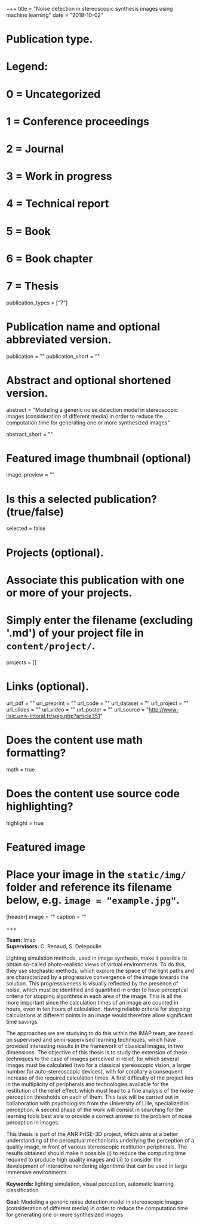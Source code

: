 +++
title = "Noise detection in stereoscopic synthesis images using machine learning"
date = "2018-10-02"


# Publication type.
# Legend:
# 0 = Uncategorized
# 1 = Conference proceedings
# 2 = Journal
# 3 = Work in progress
# 4 = Technical report
# 5 = Book
# 6 = Book chapter
# 7 = Thesis
publication_types = ["7"]

# Publication name and optional abbreviated version.
publication = ""
publication_short = ""

# Abstract and optional shortened version.
abstract = "Modeling a generic noise detection model in stereoscopic images (consideration of different media) in order to reduce the computation time for generating one or more synthesized images"

abstract_short = ""

# Featured image thumbnail (optional)
image_preview = ""

# Is this a selected publication? (true/false)
selected = false

# Projects (optional).
#   Associate this publication with one or more of your projects.
#   Simply enter the filename (excluding '.md') of your project file in `content/project/`.
projects = []

# Links (optional).
url_pdf = ""
url_preprint = ""
url_code = ""
url_dataset = ""
url_project = ""
url_slides = ""
url_video = ""
url_poster = ""
url_source = "http://www-lisic.univ-littoral.fr/spip.php?article351"

# Does the content use math formatting?
math = true

# Does the content use source code highlighting?
highlight = true

# Featured image
# Place your image in the `static/img/` folder and reference its filename below, e.g. `image = "example.jpg"`.
[header]
image = ""
caption = ""

+++

**Team:** Imap <br> **Supervisors:** C. Renaud, S. Delepoulle

Lighting simulation methods, used in image synthesis, make it possible to obtain so-called photo-realistic views of virtual environments. To do this, they use stochastic methods, which explore the space of the light paths and are characterized by a progressive convergence of the image towards the solution. This progressiveness is visually reflected by the presence of noise, which must be identified and quantified in order to have perceptual criteria for stopping algorithms in each area of the image. This is all the more important since the calculation times of an image are counted in hours, even in ten hours of calculation. Having reliable criteria for stopping calculations at different points in an image would therefore allow significant time savings.

The approaches we are studying to do this within the IMAP team, are based on supervised and semi-supervised learning techniques, which have provided interesting results in the framework of classical images, in two dimensions. The objective of this thesis is to study the extension of these techniques to the case of images perceived in relief, for which several images must be calculated (two for a classical stereoscopic vision, a larger number for auto-stereoscopic devices), with for corollary a consequent increase of the required calculation times. A first difficulty of the project lies in the multiplicity of peripherals and technologies available for the restitution of the relief effect, which must lead to a fine analysis of the noise perception thresholds on each of them. This task will be carried out in collaboration with psychologists from the University of Lille, specialized in perception. A second phase of the work will consist in searching for the learning tools best able to provide a correct answer to the problem of noise perception in images.

This thesis is part of the ANR PrISE-3D project, which aims at a better understanding of the perceptual mechanisms underlying the perception of a quality image, in front of various stereoscopic restitution peripherals. The results obtained should make it possible (i) to reduce the computing time required to produce high quality images and (ii) to consider the development of interactive rendering algorithms that can be used in large immersive environments.

**Keywords:** lighting simulation, visual perception, automatic learning, classification

**Goal:** Modeling a generic noise detection model in stereoscopic images (consideration of different media) in order to reduce the computation time for generating one or more synthesized images
